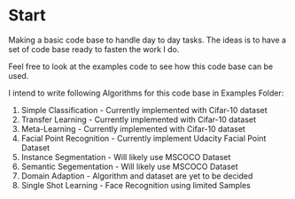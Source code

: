 # Start
Making a basic code base to handle day to day tasks.
The ideas is to have a set of code base ready to fasten the work I do. 

Feel free to look at the examples code to see how this code base can be used.

I intend to write following Algorithms for this code base in Examples Folder:
  1) Simple Classification - Currently implemented with Cifar-10 dataset
  2) Transfer Learning - Currently implemented with Cifar-10 dataset
  3) Meta-Learning - Currently implemented with Cifar-10 dataset
  4) Facial Point Recognition - Currently implement Udacity Facial Point Dataset
  5) Instance Segmentation - Will likely use MSCOCO Dataset
  6) Semantic Segementation - Will likely use MSCOCO Dataset
  7) Domain Adaption - Algorithm and dataset are yet to be decided
  8) Single Shot Learning - Face Recognition using limited Samples
